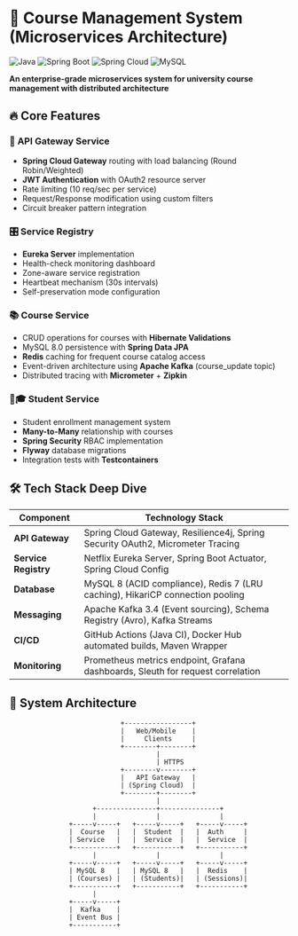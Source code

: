 # 🚀 Course Management System (Microservices Architecture)

![Java](https://img.shields.io/badge/Java-17%2B-blue)
![Spring Boot](https://img.shields.io/badge/Spring_Boot-3.1.6-brightgreen)
![Spring Cloud](https://img.shields.io/badge/Spring_Cloud-2022.0.4-important)
![MySQL](https://img.shields.io/badge/MySQL-8.0-orange)


**An enterprise-grade microservices system for university course management with distributed architecture**

## 🔥 Core Features

### 🌉 **API Gateway Service**
- **Spring Cloud Gateway** routing with load balancing (Round Robin/Weighted)
- **JWT Authentication** with OAuth2 resource server
- Rate limiting (10 req/sec per service)
- Request/Response modification using custom filters
- Circuit breaker pattern integration

### 🎛️ **Service Registry**
- **Eureka Server** implementation
- Health-check monitoring dashboard
- Zone-aware service registration
- Heartbeat mechanism (30s intervals)
- Self-preservation mode configuration

### 📚 **Course Service**
- CRUD operations for courses with **Hibernate Validations**
- MySQL 8.0 persistence with **Spring Data JPA**
- **Redis** caching for frequent course catalog access
- Event-driven architecture using **Apache Kafka** (course_update topic)
- Distributed tracing with **Micrometer** + **Zipkin**

### 🧑🎓 **Student Service**
- Student enrollment management system
- **Many-to-Many** relationship with courses
- **Spring Security** RBAC implementation
- **Flyway** database migrations
- Integration tests with **Testcontainers**

## 🛠️ Tech Stack Deep Dive

| Component          | Technology Stack                                                                 |
|---------------------|----------------------------------------------------------------------------------|
| **API Gateway**     | Spring Cloud Gateway, Resilience4j, Spring Security OAuth2, Micrometer Tracing   |
| **Service Registry**| Netflix Eureka Server, Spring Boot Actuator, Spring Cloud Config                 |
| **Database**        | MySQL 8 (ACID compliance), Redis 7 (LRU caching), HikariCP connection pooling    |
| **Messaging**       | Apache Kafka 3.4 (Event sourcing), Schema Registry (Avro), Kafka Streams         |
| **CI/CD**           | GitHub Actions (Java CI), Docker Hub automated builds, Maven Wrapper             |
| **Monitoring**      | Prometheus metrics endpoint, Grafana dashboards, Sleuth for request correlation  |

## 📐 System Architecture

```plaintext
                            +-----------------+
                            |   Web/Mobile    |
                            |     Clients     |
                            +--------+--------+
                                     |
                                     | HTTPS
                            +--------v--------+
                            |   API Gateway   |
                            | (Spring Cloud)  |
                            +--------+--------+
                                     |
                     +---------------+---------------+
                     |               |               |
               +-----v-----+   +-----v-----+   +-----v-----+
               |  Course   |   |  Student  |   |  Auth     |
               | Service   |   |  Service  |   |  Service  |
               +-----------+   +-----------+   +-----------+
                     |               |               |
               +-----v-----+   +-----v-----+   +-----v-----+
               | MySQL 8   |   | MySQL 8   |   |  Redis    |
               | (Courses) |   | (Students)|   | (Sessions)|
               +-----------+   +-----------+   +-----------+
                     |
               +-----v-----+
               |  Kafka    |
               | Event Bus |
               +-----------+
